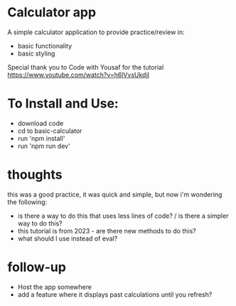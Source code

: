 # Calculator app

A simple calculator application to provide practice/review in:

- basic functionality
- basic styling

Special thank you to Code with Yousaf for the tutorial https://www.youtube.com/watch?v=h6lVvsUkdjI

# To Install and Use: 

- download code 
- cd to basic-calculator
- run 'npm install'
- run 'npm run dev' 

# thoughts
this was a good practice, it was quick and simple, but now i'm wondering the following:

- is there a way to do this that uses less lines of code? / is there a simpler way to do this?
- this tutorial is from 2023 - are there new methods to do this?
- what should I use instead of eval?

# follow-up
- Host the app somewhere
- add a feature where it displays past calculations until you refresh?
